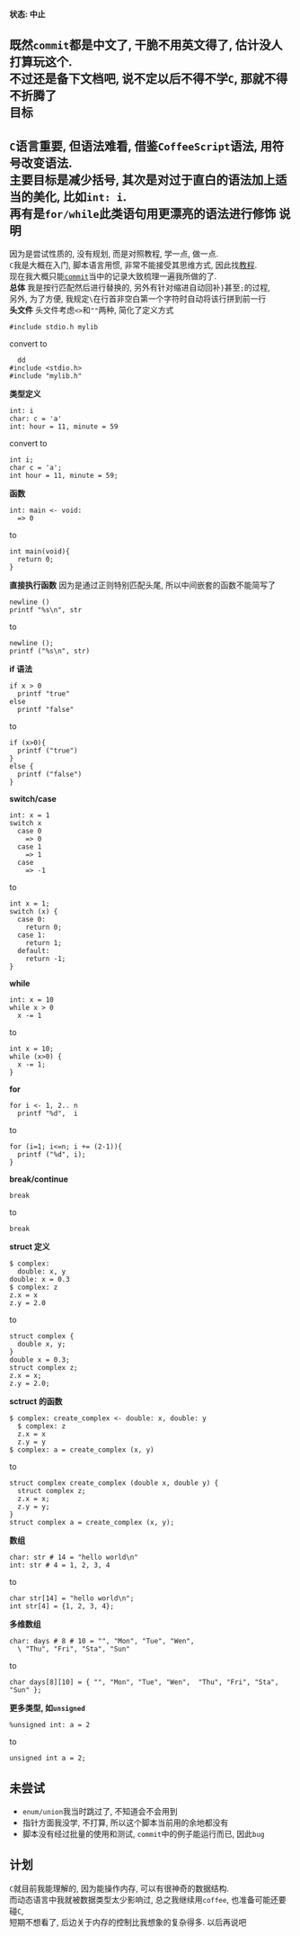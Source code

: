 **状态: 中止**

既然`commit`都是中文了, 干脆不用英文得了, 估计没人打算玩这个.  
不过还是备下文档吧, 说不定以后不得不学`C`, 那就不得不折腾了  
目标
--
`C`语言重要, 但语法难看, 借鉴`CoffeeScript`语法, 用符号改变语法.  
主要目标是减少括号, 其次是对过于直白的语法加上适当的美化, 比如`int: i`.  
再有是`for/while`此类语句用更漂亮的语法进行修饰
说明
--
因为是尝试性质的, 没有规划, 而是对照教程, 学一点, 做一点.  
`C`我是大概在入门, 脚本语言用惯, 非常不能接受其思维方式, 因此找[教程][ln 1].  
现在我大概只能[`commit`][ln 2]当中的记录大致梳理一遍我所做的了.  
**总体**
我是按行匹配然后进行替换的, 另外有针对缩进自动回补`}`甚至`;`的过程,  
另外, 为了方便, 我规定`\`在行首非空白第一个字符时自动将该行拼到前一行  
**头文件**
头文件考虑`<>`和`""`两种, 简化了定义方式

    #include stdio.h mylib
 convert to
 
      dd
    #include <stdio.h>
    #include "mylib.h"
**类型定义**

    int: i
    char: c = 'a'
    int: hour = 11, minute = 59
 convert to
 
    int i;
    char c = 'a';
    int hour = 11, minute = 59;
 **函数**
 
    int: main <- void:
      => 0
to

    int main(void){
      return 0;
    }
**直接执行函数**
因为是通过正则特别匹配头尾, 所以中间嵌套的函数不能简写了

    newline ()
    printf "%s\n", str
to

    newline ();
    printf ("%s\n", str)
**if 语法**
    
    if x > 0
      printf "true"
    else
      printf "false"
to

    if (x>0){
      printf ("true")
    }
    else {
      printf ("false")
    }
 **switch/case**
 
    int: x = 1
    switch x
      case 0
        => 0
      case 1
        => 1
      case
        => -1
to

    int x = 1;
    switch (x) {
      case 0:
        return 0;
      case 1:
        return 1;
      default:
        return -1;
    }
**while**
    
    int: x = 10
    while x > 0
      x -= 1
to

    int x = 10;
    while (x>0) {
      x -= 1;
    }
**for**
    
    for i <- 1, 2.. n
      printf "%d",  i
to

    for (i=1; i<=n; i += (2-1)){
      printf ("%d", i);
    }
**break/continue**
    
    break
to

    break
**struct 定义**

    $ complex:
      double: x, y
    double: x = 0.3
    $ complex: z
    z.x = x
    z.y = 2.0
to

    struct complex {
      double x, y;
    }
    double x = 0.3;
    struct complex z;
    z.x = x;
    z.y = 2.0;
**sctruct 的函数**

    $ complex: create_complex <- double: x, double: y
      $ complex: z
      z.x = x
      z.y = y
    $ complex: a = create_complex (x, y)
to
    
    struct complex create_complex (double x, double y) {
      struct complex z;
      z.x = x;
      z.y = y;
    }
    struct complex a = create_complex (x, y);
**数组**

    char: str # 14 = "hello world\n"
    int: str # 4 = 1, 2, 3, 4
to

    char str[14] = "hello world\n";
    int str[4] = {1, 2, 3, 4};
**多维数组**

    char: days # 8 # 10 = "", "Mon", "Tue", "Wen",
      \ "Thu", "Fri", "Sta", "Sun"
to

    char days[8][10] = { "", "Mon", "Tue", "Wen",  "Thu", "Fri", "Sta", "Sun" };
**更多类型, 如`unsigned`**
    
    %unsigned int: a = 2
to

    unsigned int a = 2;
未尝试
--
* `enum/union`我当时跳过了, 不知道会不会用到
* 指针方面我没学, 不打算, 所以这个脚本当前用的余地都没有
* 脚本没有经过批量的使用和测试, `commit`中的例子能运行而已, 因此`bug`

计划
--
`C`就目前我能理解的, 因为能操作内存, 可以有很神奇的数据结构.  
而动态语言中我就被数据类型太少影响过, 总之我继续用`coffee`, 也准备可能还要碰`C`,  
短期不想看了, 后边关于内存的控制比我想象的复杂得多. 以后再说吧

[ln 1]:(http://learn.akae.cn/media/index.html)
[ln 2]:(https://github.com/jiyinyiyong/clear_converter/commits/master/)
